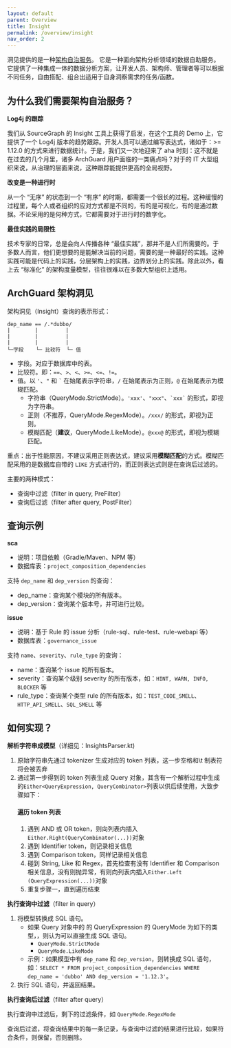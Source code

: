 ```yaml
---
layout: default
parent: Overview
title: Insight
permalink: /overview/insight
nav_order: 2
---
```


洞见提供的是一种[架构自治服务](https://www.phodal.com/blog/architecture-self-governance-service/)。 它是一种面向架构分析领域的数据自助服务。它提供了一种集成一体的数据分析方案，让开发人员、架构师、管理者等可以根据不同任务，自由搭配、组合出适用于自身洞察需求的任务/函数。

## 为什么我们需要架构自治服务？

**Log4j 的跟踪**

我们从 SourceGraph 的 Insight 工具上获得了启发，在这个工具的 Demo 上，它提供了一个 Log4j 版本的趋势跟踪。开发人员可以通过编写表达式，诸如于：>= 1.12.0 的方式来进行数据统计。于是，我们又一次地迎来了 aha 时刻：这不就是在过去的几个月里，诸多 ArchGuard 用户面临的一类痛点吗？对于的 IT 大型组织来说，从治理的层面来说，这种跟踪能提供更高的全局视野。

**改变是一种进行时**

从一个 “无序” 的状态到一个 “有序” 的时期，都需要一个很长的过程。这种缓慢的过程里，每个人或者组织的应对方式都是不同的，有的是可视化，有的是通过数据。不论采用的是何种方式，它都需要对于进行时的数字化。

**最佳实践的局限性**

技术专家的日常，总是会向人传播各种 “最佳实践”，那并不是人们所需要的。于多数人而言，他们更想要的是能解决当前的问题，需要的是一种最好的实践。这种实践可能是代码上的实践，分层架构上的实践，边界划分上的实践。除此以外，看上去 “标准化” 的架构度量模型，往往很难以在多数大型组织上适用。

## ArchGuard 架构洞见

架构洞见（Insight）查询的表示形式：

```
dep_name == /.*dubbo/
|        |         |
|        |         |
|        |         |
└─字段    └─ 比较符  └─ 值
```

- 字段。对应于数据库中的表。
- 比较符。即：`==`、`>`、`<`、`>=`、`<=`、`!=`。
- 值。以 `'`、`"` 和 <code>\`</code> 在始尾表示字符串，`/` 在始尾表示为正则，`@` 在始尾表示为模糊匹配。
  - 字符串（QueryMode.StrictMode）。`'xxx'`、`"xxx"`、<code>\`xxx\`</code> 的形式，即视为字符串。
  - 正则（不推荐，QueryMode.RegexMode）。`/xxx/` 的形式，即视为正则。
  - 模糊匹配（**建议**，QueryMode.LikeMode）。`@xxx@` 的形式，即视为模糊匹配。

重点：出于性能原因，不建议采用正则表达式，建议采用**模糊匹配**的方式。模糊匹配采用的是数据库自带的 `LIKE` 方式进行的，而正则表达式则是在查询后过滤的。

主要的两种模式：

- 查询中过滤（filter in query, PreFilter）
- 查询后过滤（filter after query, PostFilter）

## 查询示例

**sca**

- 说明：项目依赖（Gradle/Maven、NPM 等）
- 数据库表：`project_composition_dependencies`

支持 `dep_name` 和 `dep_version` 的查询：

- dep_name：查询某个模块的所有版本。
- dep_version：查询某个版本号，并可进行比较。

**issue**

- 说明：基于 Rule 的 issue 分析（rule-sql、rule-test、rule-webapi 等）
- 数据库表：`governance_issue`

支持 `name`、`severity`、`rule_type` 的查询：

- name：查询某个 issue 的所有版本。
- severity：查询某个级别 severity 的所有版本，如：`HINT, WARN, INFO, BLOCKER` 等
- rule_type：查询某个类型 rule 的所有版本，如：`TEST_CODE_SMELL`、`HTTP_API_SMELL`、`SQL_SMELL` 等

## 如何实现？

**解析字符串成模型**（详细见：InsightsParser.kt)

1. 原始字符串先通过 tokenizer 生成对应的 token 列表，这一步空格和\t 制表符将会被丢弃
2. 通过第一步得到的 token 列表生成 Query 对象，其含有一个解析过程中生成的`Either<QueryExpression, QueryCombinator>`列表以供后续使用，大致步骤如下：
   #### 遍历 token 列表
   1. 遇到 AND 或 OR token，则向列表内插入`Either.Right(QueryCombinator(...))`对象
   2. 遇到 Identifier token，则记录相关信息
   3. 遇到 Comparison token，同样记录相关信息
   4. 碰到 String, Like 和 Regex，首先检查有没有 Identifier 和 Comparison 相关信息，没有则抛异常，有则向列表内插入`Either.Left (QueryExpression(...))`对象
   5. 重复步骤一，直到遍历结束

**执行查询中过滤**（filter in query）

1. 将模型转换成 SQL 语句。
   - 如果 Query 对象中的 的 QueryExpression 的 QueryMode 为如下的类型，，则认为可以直接生成 SQL 语句。
     - `QueryMode.StrictMode`
     - `QueryMode.LikeMode`
   - 示例：如果模型中有 `dep_name` 和 `dep_version`，则转换成 SQL 语句，如：`SELECT * FROM project_composition_dependencies WHERE dep_name = 'dubbo' AND dep_version = '1.12.3'`。
2. 执行 SQL 语句，并返回结果。

**执行查询后过滤**（filter after query）

执行查询中过滤后，剩下的过滤条件，如 `QueryMode.RegexMode`

查询后过滤，将查询结果中的每一条记录，与查询中过滤的结果进行比较，如果符合条件，则保留，否则删除。
